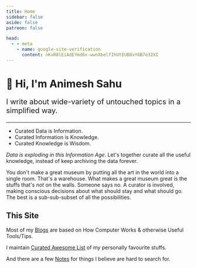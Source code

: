 ```yaml
---
title: Home
sidebar: false
aside: false
patreon: false

head:
  - - meta
    - name: google-site-verification
      content: nKxR8lEiAdEYmd6x-wwnXbelfIhUtEUB8xY6B7e32XI
---
```


# 👋 Hi, I'm Animesh Sahu

<p style="font-size: 20px;">
I write about wide-variety of untouched topics in a simplified way.
</p>

---

* Curated Data is Information.
* Curated Information is Knowledge.
* Curated Knowledge is Wisdom.

*Data is exploding in this Information Age.* Let's together curate all the useful knowledge, instead of keep archiving the data forever.

<Quote author="Rework (Book)">
You don't make a great museum by putting all the art in the world into a single room. That's a warehouse. What makes a great museum great is the stuffs that's <i>not</i> on the walls. Someone says no. A curator is involved, making conscious decisions about what should stay and what should go. The best is a sub-sub-subset of all the possibilities.
</Quote>

## This Site

Most of my [Blogs](/blogs/index.md) are based on How Computer Works & otherwise Useful Tools/Tips.

I maintain [Curated Awesome List](/awesome/index.md) of my personally favourite stuffs.

And there are a few [Notes](/notes/index.md) for things I believe are hard to search for.

<!-- Rest of the site may document myself e.g. on [My Point of Interest](/point-of-interest/index.md) and [My Setup](/setup/index.md). -->

